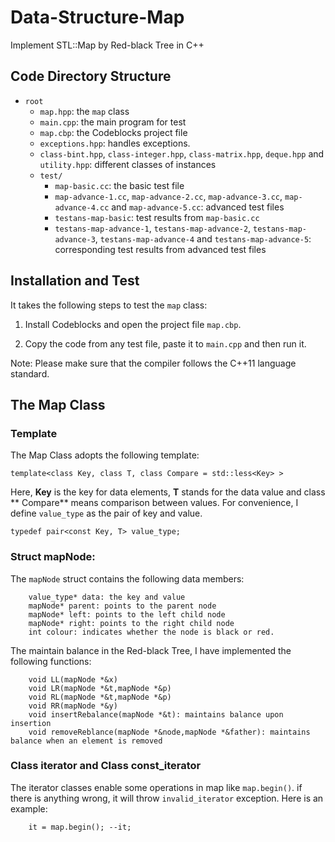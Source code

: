 # Data-Structure-Map
Implement STL::Map by Red-black Tree in C++

## Code Directory Structure
- `root`
    - `map.hpp`: the `map` class
    - `main.cpp`: the main program for test
    - `map.cbp`: the Codeblocks project file
    - `exceptions.hpp`: handles exceptions.
    - `class-bint.hpp`, `class-integer.hpp`, `class-matrix.hpp`, `deque.hpp` and `utility.hpp`: different classes of instances
    - `test/`
        - `map-basic.cc`: the basic test file
        - `map-advance-1.cc`, `map-advance-2.cc`, `map-advance-3.cc`, `map-advance-4.cc` and `map-advance-5.cc`: advanced test files
        - `testans-map-basic`: test results from `map-basic.cc`
        - `testans-map-advance-1`, `testans-map-advance-2`, `testans-map-advance-3`, `testans-map-advance-4` and `testans-map-advance-5`: corresponding test results from advanced test files
        
## Installation and Test
It takes the following steps to test the `map` class:

1. Install Codeblocks and open the project file `map.cbp`.

2. Copy the code from any test file, paste it to `main.cpp` and then run it.

Note: Please make sure that the compiler follows the C++11 language standard.

## The Map Class

### Template
The Map Class adopts the following template:

    template<class Key, class T, class Compare = std::less<Key> >
    
Here, **Key** is the key for data elements, **T** stands for the data value and class ** Compare** means comparison between values. For convenience, I define `value_type` as the pair of key and value.

    typedef pair<const Key, T> value_type;
    
### Struct mapNode:
The `mapNode` struct contains the following data members:

        value_type* data: the key and value
        mapNode* parent: points to the parent node
        mapNode* left: points to the left child node
        mapNode* right: points to the right child node
        int colour: indicates whether the node is black or red.

The maintain balance in the Red-black Tree, I have implemented the following functions:
    
        void LL(mapNode *&x)
        void LR(mapNode *&t,mapNode *&p)
        void RL(mapNode *&t,mapNode *&p)
        void RR(mapNode *&y)
        void insertRebalance(mapNode *&t): maintains balance upon insertion
        void removeReblance(mapNode *&node,mapNode *&father): maintains balance when an element is removed
    
### Class iterator and Class const_iterator

The iterator classes enable some operations in map like `map.begin()`. if there is anything wrong, it will throw `invalid_iterator` exception. Here is an example:

        it = map.begin(); --it;
